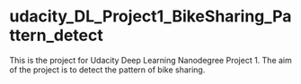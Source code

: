 # udacity_DL_Project1_BikeSharing_Pattern_detect
This is the project for Udacity Deep Learning Nanodegree Project 1. The aim of the project is to detect the pattern of bike sharing.
